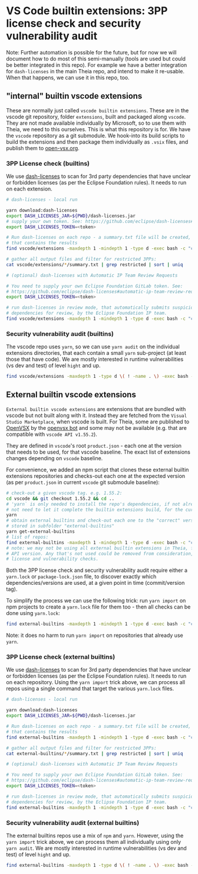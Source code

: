 # VS Code builtin extensions: 3PP license check and security vulnerability audit

Note: Further automation is possible for the future, but for now we will document how to do most of this semi-manually (tools are used but could be better integrated in this repo). For example we have a better integration for `dash-licenses` in the main Theia repo, and intend to make it re-usable. When that happens, we can use it in this repo, too.

## "internal" builtin vscode extensions

These are normally just called `vscode builtin extensions`. These are in the vscode git repository, folder `extensions`, built and packaged along `vscode`. They are not made available individually by Microsoft, so to use them with Theia, we need to this ourselves. This is what this repository is for. We have the `vscode` repository as a git submodule. We hook-into its build scripts to build the extensions and then package them individually as `.vsix` files, and publish them to [open-vsx.org](https://open-vsx.org/).

### 3PP License check (builtins)

We use [dash-licenses](https://github.com/eclipse/dash-licenses) to scan for 3rd party dependencies that have unclear or forbidden licenses (as per the Eclipse Foundation rules). It needs to run on each extension.

```bash
# dash-licenses - local run

yarn download:dash-licenses
export DASH_LICENSES_JAR=${PWD}/dash-licenses.jar
# supply your own token. See: https://github.com/eclipse/dash-licenses#automatic-ip-team-review-requests
export DASH_LICENSES_TOKEN=<token>

# Run dash-licenses on each repo - a summary.txt file will be created, 
# that contains the results
find vscode/extensions -maxdepth 1 -mindepth 1 -type d -exec bash -c "cd '{}' &&  pwd && java -jar $DASH_LICENSES_JAR yarn.lock -timeout 120 -batch 20 -summary ./summary.txt" \;

# gather all output files and filter for restricted 3PPs:
cat vscode/extensions/*/summary.txt | grep restricted | sort | uniq
```

```bash
# (optional) dash-licenses with Automatic IP Team Review Requests

# You need to supply your own Eclipse Foundation GitLab token. See: 
# https://github.com/eclipse/dash-licenses#automatic-ip-team-review-requests
export DASH_LICENSES_TOKEN=<token>

# run dash-licenses in review mode, that automatically submits suspicious 
# dependencies for review, by the Eclipse Foundation IP team.
find vscode/extensions -maxdepth 1 -mindepth 1 -type d -exec bash -c "cd '{}' &&  pwd && java -jar $DASH_LICENSES_JAR yarn.lock -timeout 120 -batch 20 -summary ./summary.txt -review -token $DASH_LICENSES_TOKEN -project ecd.theia" \;

```

### Security vulnerability audit (builtins)

The vscode repo uses `yarn`, so we can use `yarn audit` on the individual extensions directories, that each contain a small `yarn` sub-project (at least those that have code). We are mostly interested in runtime vulnerabilities (vs dev and test) of level `hight` and up.

```bash
find vscode/extensions -maxdepth 1 -type d \( ! -name . \) -exec bash -c "cd '{}' && pwd && yarn audit --level high --groups dependencies" \;
```

## External builtin vscode extensions

`External builtin vscode extensions` are extensions that are bundled with vscode but not built along with it. Instead they are fetched from the `Visual Studio Marketplace`, when vscode is built. For Theia, some are published to [OpenVSX](https://open-vsx.org/) by the [openvsx bot](https://github.com/open-vsx/publish-extensions) and some may not be available (e.g. that are compatible with `vscode API v1.55.2`).

They are defined in `vscode`'s root `product.json` - each one at the version that needs to be used, for that vscode baseline. The exact list of extensions changes depending on `vscode` baseline.

For convenience, we added an npm script that clones these external builtin extensions repositories and checks-out each one at the expected version (as per `product.json` in current `vscode` git submodule baseline):

```bash
# check-out a given vscode tag. e.g. 1.55.2:
cd vscode && git checkout 1.55.2 && cd ..
# 'yarn` is only needed to install the repo's dependencies, if not already done. You do 
# not need to let it complete the builtin extensions build, for the current purpose
yarn
# obtain external builtins and check-out each one to the "correct" version. They will be 
# stored in subfolder "external-builtins"
yarn get-external-builtins
# list of repos:
find external-builtins -maxdepth 1 -mindepth 1 -type d -exec bash -c "cd '{}' && pwd && git describe --tags" \;
# note: we may not be using all external builtin extensions in Theia, for a given vscode 
# API version. Any that's not used could be removed from consideration, for the following 
# license and vulnerability checks.
```

Both the 3PP license check and security vulnerability audit require either a `yarn.lock` or `package-lock.json` file, to discover exactly which dependencies/versions are used, at a given point in time (commit/version tag).

To simplify the process we can use the following trick:  run `yarn import` on npm projects to create a `yarn.lock` file for them too - then all checks can be done using `yarn.lock`:

```bash
find external-builtins -maxdepth 1 -mindepth 1 -type d -exec bash -c "cd '{}' && yarn import" \;
```

Note: it does no harm to run `yarn import` on repositories that already use `yarn`.

### 3PP License check (external builtins)

We use [dash-licenses](https://github.com/eclipse/dash-licenses) to scan for 3rd party dependencies that have unclear or forbidden licenses (as per the Eclipse Foundation rules). It needs to run on each repository. Using the `yarn import` trick above, we can process all repos using a single command that target the various `yarn.lock` files.

```bash
# dash-licenses - local run

yarn download:dash-licenses
export DASH_LICENSES_JAR=${PWD}/dash-licenses.jar

# Run dash-licenses on each repo - a summary.txt file will be created, 
# that contains the results
find external-builtins -maxdepth 1 -mindepth 1 -type d -exec bash -c "cd '{}' &&  pwd && java -jar $DASH_LICENSES_JAR yarn.lock -timeout 120 -batch 20 -summary ./summary.txt" \;

# gather all output files and filter for restricted 3PPs:
cat external-builtins/*/summary.txt | grep restricted | sort | uniq
```

```bash
# (optional) dash-licenses with Automatic IP Team Review Requests

# You need to supply your own Eclipse Foundation GitLab token. See: 
# https://github.com/eclipse/dash-licenses#automatic-ip-team-review-requests
export DASH_LICENSES_TOKEN=<token>

# run dash-licenses in review mode, that automatically submits suspicious 
# dependencies for review, by the Eclipse Foundation IP team.
find external-builtins -maxdepth 1 -mindepth 1 -type d -exec bash -c "cd '{}' &&  pwd && java -jar $DASH_LICENSES_JAR yarn.lock -timeout 120 -batch 20 -summary ./summary.txt -review -token $DASH_LICENSES_TOKEN -project ecd.theia -" \;

```

### Security vulnerability audit (external builtins)

The external builtins repos use a mix of `npm` and `yarn`. However, using the `yarn import` trick above, we can process them all individually using only `yarn audit`. We are mostly interested in runtime vulnerabilities (vs dev and test) of level `hight` and up.

```bash
find external-builtins -maxdepth 1 -type d \( ! -name . \) -exec bash -c "cd '{}' && pwd && yarn audit --level high --groups dependencies" \;
```
